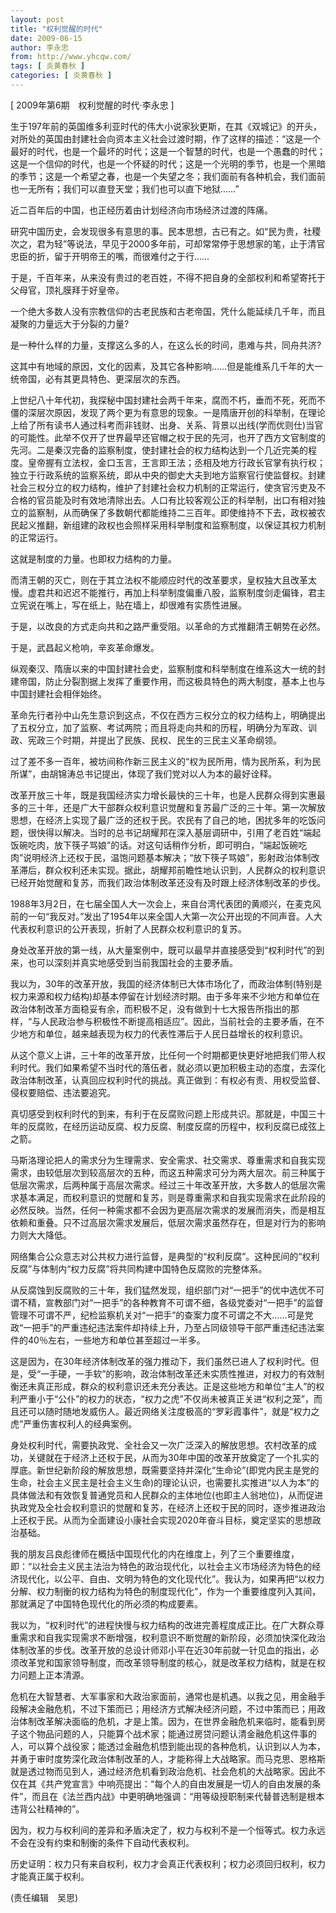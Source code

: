 ```yaml
---
layout: post
title: "权利觉醒的时代"
date: 2009-06-15
author: 李永忠
from: http://www.yhcqw.com/
tags: [ 炎黄春秋 ]
categories: [ 炎黄春秋 ]
---
```



[ 2009年第6期　权利觉醒的时代·李永忠 ]


生于197年前的英国维多利亚时代的伟大小说家狄更斯，在其《双城记》的开头，对所处的英国由封建社会向资本主义社会过渡时期，作了这样的描述：“这是一个最好的时代，也是一个最坏的时代；这是一个智慧的时代，也是一个愚蠢的时代；这是一个信仰的时代，也是一个怀疑的时代；这是一个光明的季节，也是一个黑暗的季节；这是一个希望之春，也是一个失望之冬；我们面前有各种机会，我们面前也一无所有；我们可以直登天堂；我们也可以直下地狱……”

近二百年后的中国，也正经历着由计划经济向市场经济过渡的阵痛。


研究中国历史，会发现很多有意思的事。民本思想，古已有之。如“民为贵，社稷次之，君为轻”等说法，早见于2000多年前，可却常常停于思想家的笔，止于清官忠臣的折，留于开明帝王的嘴，而很难付之于行……

于是，千百年来，从来没有贵过的老百姓，不得不把自身的全部权利和希望寄托于父母官，顶礼膜拜于好皇帝。

一个绝大多数人没有宗教信仰的古老民族和古老帝国，凭什么能延续几千年，而且凝聚的力量远大于分裂的力量?

是一种什么样的力量，支撑这么多的人，在这么长的时间，患难与共，同舟共济?

这其中有地域的原因，文化的因素，及其它各种影响……但是能维系几千年的大一统帝国，必有其更具特色、更深层次的东西。


上世纪八十年代初，我探秘中国封建社会两千年来，腐而不朽，垂而不死，死而不僵的深层次原因，发现了两个更为有意思的现象。一是隋唐开创的科举制，在理论上给了所有读书人通过科考而非钱财、出身、关系、背景以出线(学而优则仕)当官的可能性。此举不仅开了世界最早还官帽之权于民的先河，也开了西方文官制度的先河。二是秦汉完备的监察制度，使封建社会的权力结构达到一个几近完美的程度。皇帝握有立法权，金口玉言，王言即王法；丞相及地方行政长官掌有执行权；独立于行政系统的监察系统，即从中央的御史大夫到地方监察官行使监督权。封建社会三权分立的权力结构，维护了封建社会权力机制的正常运行，使贪官污吏及不合格的官员能及时有效地清除出去。人口有比较客观公正的科举制，出口有相对独立的监察制，从而确保了多数朝代都能维持二三百年。即使维持不下去，政权被农民起义推翻，新组建的政权也会照样采用科举制度和监察制度，以保证其权力机制的正常运行。

这就是制度的力量。也即权力结构的力量。


而清王朝的灭亡，则在于其立法权不能顺应时代的改革要求，皇权独大且改革太慢。虚君共和迟迟不能推行，再加上科举制度偏重八股，监察制度剑走偏锋，君主立宪说在嘴上，写在纸上，贴在墙上，却很难有实质性进展。

于是，以改良的方式走向共和之路严重受阻。以革命的方式推翻清王朝势在必然。

于是，武昌起义枪响，辛亥革命爆发。


纵观秦汉、隋唐以来的中国封建社会史，监察制度和科举制度在维系这大一统的封建帝国，防止分裂割据上发挥了重要作用，而这极具特色的两大制度，基本上也与中国封建社会相伴始终。


革命先行者孙中山先生意识到这点，不仅在西方三权分立的权力结构上，明确提出了五权分立，加了监察、考试两院；而且将走向共和的历程，明确分为军政、训政、宪政三个时期，并提出了民族、民权、民生的三民主义革命纲领。

过了差不多一百年，被坊间称作新三民主义的“权为民所用，情为民所系，利为民所谋”，由胡锦涛总书记提出，体现了我们党对以人为本的最好诠释。


改革开放三十年，既是我国经济实力增长最快的三十年，也是人民群众得到实惠最多的三十年，还是广大干部群众权利意识觉醒和复苏最广泛的三十年。第一次解放思想，在经济上实现了最广泛的还权于民。农民有了自己的地，困扰多年的吃饭问题，很快得以解决。当时的总书记胡耀邦在深入基层调研中，引用了老百姓“端起饭碗吃肉，放下筷子骂娘”的话。对这句话稍作分析，即可明白，“端起饭碗吃肉”说明经济上还权于民，温饱问题基本解决；“放下筷子骂娘”，影射政治体制改革滞后，群众权利还未实现。据此，胡耀邦前瞻性地认识到，人民群众的权利意识已经开始觉醒和复苏，而我们政治体制改革还没有及时跟上经济体制改革的步伐。


1988年3月2日，在七届全国人大一次会上，来自台湾代表团的黄顺兴，在麦克风前的一句“我反对。”发出了1954年以来全国人大第一次公开出现的不同声音。人大代表权利意识的公开表现，折射了人民群众权利意识的复苏。

身处改革开放的第一线，从大量案例中，既可以最早并直接感受到“权利时代”的到来，也可以深刻并真实地感受到当前我国社会的主要矛盾。


我以为，30年的改革开放，我国的经济体制已大体市场化了，而政治体制(特别是权力来源和权力结构)却基本停留在计划经济时期。由于多年来不少地方和单位在政治体制改革方面稳妥有余，而积极不足，没有做到十七大报告所指出的那样，“与人民政治参与积极性不断提高相适应”。因此，当前社会的主要矛盾，在不少地方和单位，越来越表现为权力的代表性滞后于人民日益增长的权利意识。


从这个意义上讲，三十年的改革开放，比任何一个时期都更快更好地把我们带人权利时代。我们如果希望不当时代的落伍者，就必须以更加积极主动的态度，去深化政治体制改革，认真回应权利时代的挑战。真正做到：有权必有责、用权受监督、侵权要赔偿、违法要追究。

真切感受到权利时代的到来，有利于在反腐败问题上形成共识。那就是，中国三十年的反腐败，在经历运动反腐、权力反腐、制度反腐的历程中，权利反腐已成弦上之箭。


马斯洛理论把人的需求分为生理需求、安全需求、社交需求、尊重需求和自我实现需求，由较低层次到较高层次的五种，而这五种需求可分为两大层次。前三种属于低层次需求，后两种属于高层次需求。经过三十年改革开放，大多数人的低层次需求基本满足，而权利意识的觉醒和复苏，则是尊重需求和自我实现需求在此阶段的必然反映。当然，任何一种需求都不会因为更高层次需求的发展而消失，而是相互依赖和重叠。只不过高层次需求发展后，低层次需求虽然存在，但是对行为的影响力则大大降低。

网络集合公众意志对公共权力进行监督，是典型的“权利反腐”。这种民间的“权利反腐”与体制内“权力反腐”将共同构建中国特色反腐败的完整体系。


从反腐蚀到反腐败的三十年，我们猛然发现，组织部门对“一把手”的优中选优不可谓不精，宣教部门对“一把手”的各种教育不可谓不细，各级党委对“一把手”的监督管理不可谓不严，纪检监察机关对“一把手”的查案力度不可谓之不大……可是党政“一把手”的严重违纪违法案件却持续上升，乃至占同级领导干部严重违纪违法案件的40％左右，一些地方和单位甚至超过一半多。


这是因为，在30年经济体制改革的强力推动下，我们虽然已进人了权利时代。但是，受“一手硬，一手软”的影响，政治体制改革还未实质性推进，对权力的有效制衡还未真正形成，群众的权利意识还未充分表达。正是这些地方和单位“主人”的权利严重小于“公仆”的权力的状态，“权力之虎”不仅尚未被真正关进“权利之笼”，而且还可以随时随地发威伤人。最近网络关注度极高的“罗彩霞事件”，就是“权力之虎”严重伤害权利人的经典案例。


身处权利时代，需要执政党、全社会又一次广泛深入的解放思想。农村改革的成功，关键就在于经济上还权于民，从而为30年中国的改革开放奠定了一个扎实的厚底。新世纪新阶段的解放思想，既需要坚持并深化“生命论”(即党内民主是党的生命，社会主义民主是社会主义生命)的理论认识，也需要扎实推进“以人为本”的具体做法和有效恢复普通党员和人民群众的主体地位(也即主人翁地位)，从而促进执政党及全社会权利意识的觉醒和复苏，在经济上还权于民的同时，逐步推进政治上还权于民。从而为全面建设小康社会实现2020年奋斗目标，奠定坚实的思想政治基础。


我的朋友吕良彪律师在概括中国现代化的内在维度上，列了三个重要维度，即：“以社会主义民主法治为特色的政治现代化，以社会主义市场经济为特色的经济现代化，以公平、自由、文明为特色的文化现代化”。我认为，如果再把“以权力分解、权力制衡的权力结构为特色的制度现代化”，作为一个重要维度列入其间，那就满足了中国特色现代化的所必须的构成要素。


我以为，“权利时代”的进程快慢与权力结构的改进完善程度成正比。在广大群众尊重需求和自我实现需求不断增强，权利意识不断觉醒的新阶段，必须加快深化政治体制改革的步伐。改革开放的总设计师邓小平在近30年前就一针见血的指出，必须改革党和国家领导制度，而改革领导制度的核心，就是改革权力结构，就是在权力问题上正本清源。


危机在大智慧者、大军事家和大政治家面前，通常也是机遇。以我之见，用金融手段解决金融危机，不过下策而已；用经济方式解决经济问题，不过中策而已；用政治体制改革解决面临的危机，才是上策。因为，在世界金融危机来临时，能看到房子这个物品问题的人，只能算个战术家；能通过房贷问题认清金融危机这件事的人，可以算个战役家；能透过金融危机悟到能出现的各种危机，认识到以人为本，并勇于审时度势深化政治体制改革的人，才能称得上大战略家。而马克思、恩格斯就是透过物而见到人，通过经济危机看到政治危机、社会危机的大战略家。因此不仅在其《共产党宣言》中响亮提出：“每个人的自由发展是一切人的自由发展的条件”，而且在《法兰西内战》中更明确地强调：“用等级授职制来代替普选制是根本违背公社精神的”。

因为，权力与权利间的差异和矛盾决定了，权力与权利不是一个恒等式。权力永远不会在没有约束和制衡的条件下自动代表权利。

历史证明：权力只有来自权利，权力才会真正代表权利；权力必须回归权利，权力才能真正属于权利。

(责任编辑　吴思)


